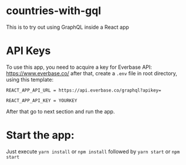 # countries-with-gql
This is to try out using GraphQL inside a React app
# API Keys
To use this app, you need to acquire a key for Everbase API:
https://www.everbase.co/
after that, create a `.env` file in root directory, using this template:

`REACT_APP_API_URL = https://api.everbase.co/graphql?apikey=`

`REACT_APP_API_KEY = YOURKEY`

After that go to next section and run the app.
# Start the app:
Just execute `yarn install` or `npm install` followed by `yarn start` or `npm start`
